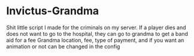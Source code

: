 # Invictus-Grandma

Shit little script I made for the criminals on my server. If a player dies and does not want to go to the hospital, they can go to grandma to get a band aid for a fee
Grandma location, fee, type of payment, and if you want an animation or not can be changed in the config
